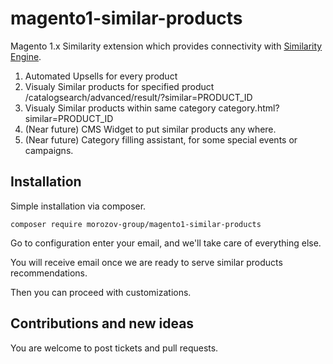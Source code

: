 # magento1-similar-products
Magento 1.x Similarity extension which provides connectivity with [Similarity Engine](https://morozov.group/en/similarity).

1. Automated Upsells for every product
2. Visualy Similar products for specified product /catalogsearch/advanced/result/?similar=PRODUCT_ID
3. Visualy Similar products within same category category.html?similar=PRODUCT_ID
4. (Near future) CMS Widget to put similar products any where.
5. (Near future) Category filling assistant, for some special events or campaigns.

## Installation
Simple installation via composer.
```
composer require morozov-group/magento1-similar-products
```
Go to configuration enter your email, and we'll take care of everything else.

You will receive email once we are ready to serve similar products recommendations.

Then you can proceed with customizations.

## Contributions and new ideas 
You are welcome to post tickets and pull requests.
